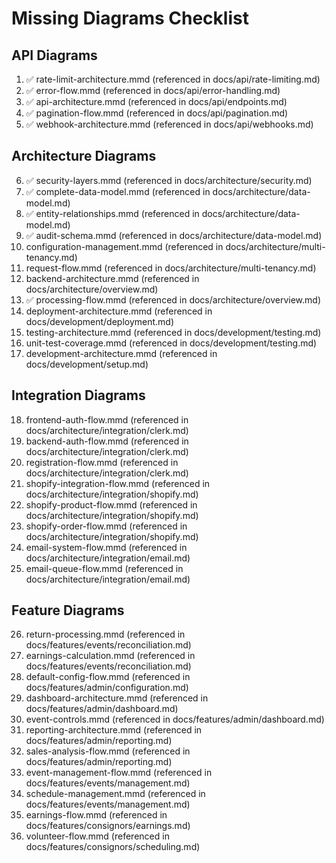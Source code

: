 # Missing Diagrams Checklist

## API Diagrams
1. ✅ rate-limit-architecture.mmd (referenced in docs/api/rate-limiting.md)
2. ✅ error-flow.mmd (referenced in docs/api/error-handling.md)
3. ✅ api-architecture.mmd (referenced in docs/api/endpoints.md)
4. ✅ pagination-flow.mmd (referenced in docs/api/pagination.md)
5. ✅ webhook-architecture.mmd (referenced in docs/api/webhooks.md)

## Architecture Diagrams
6. ✅ security-layers.mmd (referenced in docs/architecture/security.md)
7. ✅ complete-data-model.mmd (referenced in docs/architecture/data-model.md)
8. ✅ entity-relationships.mmd (referenced in docs/architecture/data-model.md)
9. ✅ audit-schema.mmd (referenced in docs/architecture/data-model.md)
10. configuration-management.mmd (referenced in docs/architecture/multi-tenancy.md)
11. request-flow.mmd (referenced in docs/architecture/multi-tenancy.md)
12. backend-architecture.mmd (referenced in docs/architecture/overview.md)
13. ✅ processing-flow.mmd (referenced in docs/architecture/overview.md)
14. deployment-architecture.mmd (referenced in docs/development/deployment.md)
15. testing-architecture.mmd (referenced in docs/development/testing.md)
16. unit-test-coverage.mmd (referenced in docs/development/testing.md)
17. development-architecture.mmd (referenced in docs/development/setup.md)

## Integration Diagrams
18. frontend-auth-flow.mmd (referenced in docs/architecture/integration/clerk.md)
19. backend-auth-flow.mmd (referenced in docs/architecture/integration/clerk.md)
20. registration-flow.mmd (referenced in docs/architecture/integration/clerk.md)
21. shopify-integration-flow.mmd (referenced in docs/architecture/integration/shopify.md)
22. shopify-product-flow.mmd (referenced in docs/architecture/integration/shopify.md)
23. shopify-order-flow.mmd (referenced in docs/architecture/integration/shopify.md)
24. email-system-flow.mmd (referenced in docs/architecture/integration/email.md)
25. email-queue-flow.mmd (referenced in docs/architecture/integration/email.md)

## Feature Diagrams
26. return-processing.mmd (referenced in docs/features/events/reconciliation.md)
27. earnings-calculation.mmd (referenced in docs/features/events/reconciliation.md)
28. default-config-flow.mmd (referenced in docs/features/admin/configuration.md)
29. dashboard-architecture.mmd (referenced in docs/features/admin/dashboard.md)
30. event-controls.mmd (referenced in docs/features/admin/dashboard.md)
31. reporting-architecture.mmd (referenced in docs/features/admin/reporting.md)
32. sales-analysis-flow.mmd (referenced in docs/features/admin/reporting.md)
33. event-management-flow.mmd (referenced in docs/features/events/management.md)
34. schedule-management.mmd (referenced in docs/features/events/management.md)
35. earnings-flow.mmd (referenced in docs/features/consignors/earnings.md)
36. volunteer-flow.mmd (referenced in docs/features/consignors/scheduling.md)
